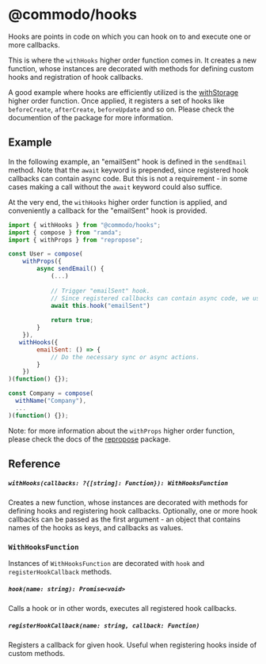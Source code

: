 # @commodo/hooks
Hooks are points in code on which you can hook on to and execute one or more callbacks. 

This is where the `withHooks` higher order function comes in. It creates a new function, whose instances are decorated with methods for defining custom hooks and registration of hook callbacks.

A good example where hooks are efficiently utilized is the [withStorage](../fields-storage) higher order function. Once applied, it registers a set of hooks like `beforeCreate`, `afterCreate`, `beforeUpdate` and so on. Please check the documention of the package for more information.

## Example
In the following example, an "emailSent" hook is defined in the `sendEmail` method. Note that the `await` keyword is prepended, since registered hook callbacks can contain async code. But this is not a requirement - in some cases making a call without the `await` keyword could also suffice.

At the very end, the `withHooks` higher order function is applied, and conveniently a callback for the "emailSent" hook is provided.

```js
import { withHooks } from "@commodo/hooks";
import { compose } from "ramda";
import { withProps } from "repropose";

const User = compose(
    withProps({
        async sendEmail() {
            (...)
            
            // Trigger "emailSent" hook.
            // Since registered callbacks can contain async code, we use await keyword.
            await this.hook("emailSent")
            
            return true;
        }
    }),
   withHooks({
        emailSent: () => {
            // Do the necessary sync or async actions.
        }
    })
)(function() {});

const Company = compose(
  withName("Company"),
  ...
)(function() {});
```
Note: for more information about the `withProps` higher order function, please check the docs of the [repropose](https://github.com/doitadrian/commodo/edit/master/packages/hooks/README.md) package.

## Reference

##### `withHooks(callbacks: ?{[string]: Function}): WithHooksFunction`
Creates a new function, whose instances are decorated with methods for defining hooks and registering hook callbacks. 
Optionally, one or more hook callbacks can be passed as the first argument - an object that contains names of the hooks as keys, and callbacks as values.

### `WithHooksFunction`

Instances of `WithHooksFunction` are decorated with `hook` and `registerHookCallback` methods.

##### `hook(name: string): Promise<void>`
Calls a hook or in other words, executes all registered hook callbacks.

##### `registerHookCallback(name: string, callback: Function)`
Registers a callback for given hook. Useful when registering hooks inside of custom methods.
